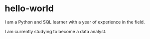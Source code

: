 # hello-world

I am a Python and SQL learner with a year of experience in the field. 

I am currently studying to become a data analyst.
